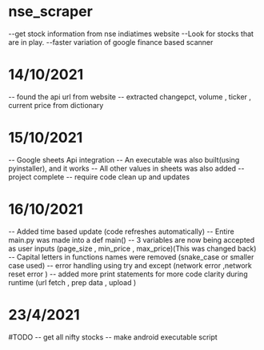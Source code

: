 # nse_scraper
--get stock information from nse indiatimes  website
--Look for stocks that are in play.
--faster variation of google finance based scanner

# 14/10/2021
-- found the api url from website
-- extracted changepct, volume , ticker , current price from dictionary

# 15/10/2021
-- Google sheets Api integration 
-- An executable was also built(using pyinstaller), and it works
-- All other values in sheets was also added 
-- project complete 
-- require code clean up and updates

# 16/10/2021
-- Added time based update (code refreshes automatically)
-- Entire main.py was made into a def main()
-- 3 variables are now being accepted as user inputs (page_size , min_price , max_price)(This was changed back)
-- Capital letters in functions names were removed (snake_case or smaller case used)
-- error handling using try and except (network error ,network reset error )
-- added more print statements for more code clarity during runtime (url fetch , prep data , upload )

# 23/4/2021
#TODO
-- get all nifty stocks 
-- make android executable script
